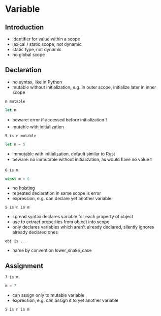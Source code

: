# Variable



## Introduction

- identifier for value within a scope
- lexical / static scope, not dynamic
- static type, not dynamic
- no global scope



## Declaration

- no syntax, like in Python
- mutable without initialization, e.g. in outer scope, initialize later in inner scope

```
n mutable
```

```js
let n
```

- beware: error if accessed before initialization ❗️
- mutable with initialization

```
5 is n mutable
```

```js
let n = 5
```

- immutable with initialization, default similar to Rust
- beware: no immutable without initialization, as would have no value ❗️

```
6 is m
```

```js
const m = 6
```

- no hoisting
- repeated declaration in same scope is error
- expression, e.g. can declare yet another variable

```
5 is n is m
```

- spread syntax declares variable for each property of object
- use to extract properties from object into scope
- only declares variables which aren't already declared, silently ignores already declared ones
<!-- 
or allow overshadowing using own declaration instead? would be repeated declaration?
 -->

```
obj is ...
```

- name by convention lower_snake_case
<!-- todo: should distinguish assignment of same identifier and changing the underlying value, e.g. object property? -->



## Assignment

```
7 is m
```

```js
m = 7
```

- can assign only to mutable variable
- expression, e.g. can assign it to yet another variable

```
5 is n is m
```
